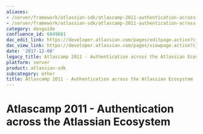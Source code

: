 ```yaml
---
aliases:
- /server/framework/atlassian-sdk/atlascamp-2011-authentication-across-the-atlassian-ecosystem-6849881.html
- /server/framework/atlassian-sdk/atlascamp-2011-authentication-across-the-atlassian-ecosystem-6849881.md
category: devguide
confluence_id: 6849881
dac_edit_link: https://developer.atlassian.com/pages/editpage.action?cjm=wozere&pageId=6849881
dac_view_link: https://developer.atlassian.com/pages/viewpage.action?cjm=wozere&pageId=6849881
date: '2017-12-08'
legacy_title: Atlascamp 2011 - Authentication across the Atlassian Ecosystem
platform: server
product: atlassian-sdk
subcategory: other
title: Atlascamp 2011 - Authentication across the Atlassian Ecosystem
---
```

# Atlascamp 2011 - Authentication across the Atlassian Ecosystem
